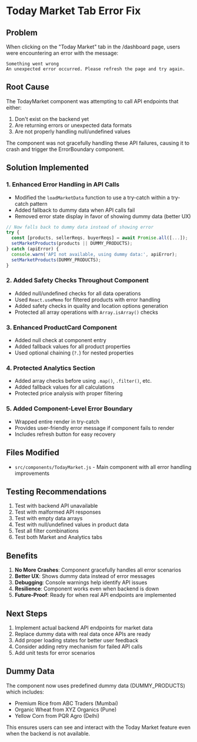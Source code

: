 # Today Market Tab Error Fix

## Problem
When clicking on the "Today Market" tab in the /dashboard page, users were encountering an error with the message:
```
Something went wrong
An unexpected error occurred. Please refresh the page and try again.
```

## Root Cause
The TodayMarket component was attempting to call API endpoints that either:
1. Don't exist on the backend yet
2. Are returning errors or unexpected data formats
3. Are not properly handling null/undefined values

The component was not gracefully handling these API failures, causing it to crash and trigger the ErrorBoundary component.

## Solution Implemented

### 1. Enhanced Error Handling in API Calls
- Modified the `loadMarketData` function to use a try-catch within a try-catch pattern
- Added fallback to dummy data when API calls fail
- Removed error state display in favor of showing dummy data (better UX)

```javascript
// Now falls back to dummy data instead of showing error
try {
  const [products, sellerReqs, buyerReqs] = await Promise.all([...]);
  setMarketProducts(products || DUMMY_PRODUCTS);
} catch (apiError) {
  console.warn('API not available, using dummy data:', apiError);
  setMarketProducts(DUMMY_PRODUCTS);
}
```

### 2. Added Safety Checks Throughout Component
- Added null/undefined checks for all data operations
- Used `React.useMemo` for filtered products with error handling
- Added safety checks in quality and location options generation
- Protected all array operations with `Array.isArray()` checks

### 3. Enhanced ProductCard Component
- Added null check at component entry
- Added fallback values for all product properties
- Used optional chaining (`?.`) for nested properties

### 4. Protected Analytics Section
- Added array checks before using `.map()`, `.filter()`, etc.
- Added fallback values for all calculations
- Protected price analysis with proper filtering

### 5. Added Component-Level Error Boundary
- Wrapped entire render in try-catch
- Provides user-friendly error message if component fails to render
- Includes refresh button for easy recovery

## Files Modified
- `src/components/TodayMarket.js` - Main component with all error handling improvements

## Testing Recommendations
1. Test with backend API unavailable
2. Test with malformed API responses
3. Test with empty data arrays
4. Test with null/undefined values in product data
5. Test all filter combinations
6. Test both Market and Analytics tabs

## Benefits
1. **No More Crashes**: Component gracefully handles all error scenarios
2. **Better UX**: Shows dummy data instead of error messages
3. **Debugging**: Console warnings help identify API issues
4. **Resilience**: Component works even when backend is down
5. **Future-Proof**: Ready for when real API endpoints are implemented

## Next Steps
1. Implement actual backend API endpoints for market data
2. Replace dummy data with real data once APIs are ready
3. Add proper loading states for better user feedback
4. Consider adding retry mechanism for failed API calls
5. Add unit tests for error scenarios

## Dummy Data
The component now uses predefined dummy data (DUMMY_PRODUCTS) which includes:
- Premium Rice from ABC Traders (Mumbai)
- Organic Wheat from XYZ Organics (Pune)
- Yellow Corn from PQR Agro (Delhi)

This ensures users can see and interact with the Today Market feature even when the backend is not available.
